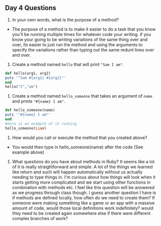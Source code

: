 ## Day 4 Questions

1. In your own words, what is the purpose of a method?
- The purpose of a method is to make it easier to do a task that you know you'll be running multiple times for whatever code your writing. if you know your going to be writing variations of the same thing over and over, its easier to just run the method and using the arguments to specify the variations rather than typing out the same redunt lines over and over.

1. Create a method named `hello` that will print `"Sam I am"`.

```ruby
def hello(arg1, arg2)
puts '"Sam #{arg1} #{arg2}"'
end
hello("I","am")
```

1. Create a method named `hello_someone` that takes an argument of `name` and prints `"#{name} I am"`.
```ruby
def hello_someone(name)
puts '"#{name} I am"'
end
#here is an example of it running
hello_someone(Liam)
```


1. How would you call or execute the method that you created above?
- You would then type in hello_someone(name) after the code (See example above)

1. What questions do you have about methods in Ruby?
It seems like a lot of it is really straightforward and simple. A lot of the things we learned like return and such will happen automatically without us actually needing to type things in. I'm curious about how things will look when it starts getting more complicated and we start using other functions in combination with methods etc. I feel like this question will be answered as we progress through class though. I guess another question I have is if methods are defined locally, how often do we need to create them? If someone were making something like a game or an app with a massive amount of code, would those local definitions work indefinitely? would they need to be created again somewhere else if there were different complex branches of work?
